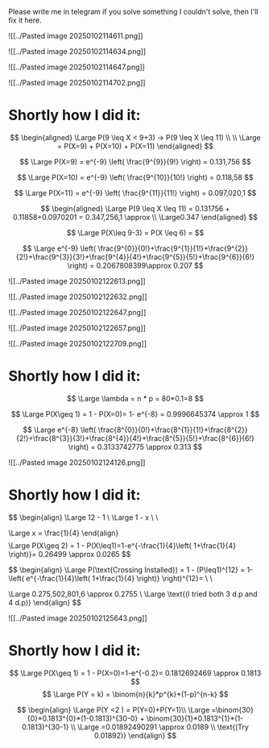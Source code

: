 Please write me in telegram  if you solve something I couldn't solve, then I'll fix it here.

![[../Pasted image 20250102114611.png]]

![[../Pasted image 20250102114634.png]]

![[../Pasted image 20250102114647.png]]

![[../Pasted image 20250102114702.png]]

# Shortly how I did it:

$$
\begin{aligned}
\Large P(9 \leq X < 9+3) -> P(9 \leq X \leq 11) \\ \\
\Large = P(X=9) +  P(X=10) +  P(X=11) 
\end{aligned}
$$

$$
\Large P(X=9) = e^{-9} \left( \frac{9^{9}}{9!} \right) = 0.131,756
$$

$$
\Large P(X=10) = e^{-9} \left( \frac{9^{10}}{10!} \right) = 0.118,58
$$

$$
\Large P(X=11) = e^{-9} \left( \frac{9^{11}}{11!} \right) = 0.097,020,1
$$

$$
\begin{aligned}
\Large P(9 \leq X \leq 11) = 0.131756 + 0.11858+0.0970201 = 0.347,256,1 \approx \\ \Large0.347 
\end{aligned}
$$

$$
\Large P(X\leq 9-3) = P(X \leq 6) = 
$$

$$
\Large e^{-9} \left( \frac{9^{0}}{0!}+\frac{9^{1}}{1!}+\frac{9^{2}}{2!}+\frac{9^{3}}{3!}+\frac{9^{4}}{4!}+\frac{9^{5}}{5!}+\frac{9^{6}}{6!} \right) = 0.2067808399\approx 0.207
$$

![[../Pasted image 20250102122613.png]]

![[../Pasted image 20250102122632.png]]

![[../Pasted image 20250102122647.png]]

![[../Pasted image 20250102122657.png]]

![[../Pasted image 20250102122709.png]]
# Shortly how I did it:

$$
\Large \lambda = n * p = 80*0.1=8
$$

$$
\Large P(X\geq 1) = 1 - P(X=0)= 1- e^{-8} = 0.9996645374 \approx 1  
$$

$$
\Large e^{-8} \left( \frac{8^{0}}{0!}+\frac{8^{1}}{1!}+\frac{8^{2}}{2!}+\frac{8^{3}}{3!}+\frac{8^{4}}{4!}+\frac{8^{5}}{5!}+\frac{8^{6}}{6!} \right) = 0.3133742775 \approx 0.313
$$

![[../Pasted image 20250102124126.png]]
# Shortly how I did it:
$$
\begin{align}
\Large 12 - 1 \\
\Large 1 - x \\ \\

\Large x = \frac{1}{4}
\end{align}
$$
$$
\Large P(X\geq 2) = 1 - P(X\leq1)=1-e^{-\frac{1}{4}\left( 1+\frac{1}{4} \right)}= 0.26499 \approx 0.0265
$$

$$
\begin{align}
\Large P(\text{Crossing Installed}) = 1 - (P\leq1)^{12} = 1-\left( e^{-\frac{1}{4}\left( 1+\frac{1}{4} \right)} \right)^{12}=  \\ \\

\Large 0.275,502,801,6 \approx 0.2755 \\
\Large \text{(I tried both 3 d.p and 4 d.p)}
\end{align}
$$

![[../Pasted image 20250102125643.png]]
# Shortly how I did it:

$$
\Large P(X\geq 1) = 1 - P(X=0)=1-e^{-0.2}= 0.1812692469 \approx 0.1813
$$
$$
\Large P(Y = k) = \binom{n}{k}*p^{k}*(1-p)^{n-k}
$$

$$
\begin{align}
\Large P(Y <2 ) = P(Y=0)+P(Y=1)\\
\Large =\binom{30}{0}*0.1813^{0}*(1-0.1813)^{30-0} + \binom{30}{1}*0.1813^{1}*(1-0.1813)^{30-1} \\
\Large =0.01892490291 \approx 0.0189 \\
\text{(Try 0.01892)}
\end{align}
$$